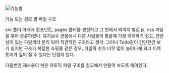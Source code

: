 

![기능별](https://user-images.githubusercontent.com/98306332/182503478-bd841810-6cbb-461c-93c4-a2135f68cabe.png)

기능 또는 경로 별 파일 구조

src 폴더 아래에 컴포넌트, pages 폴더를 생성하고 그 안에서 페이지 별로 js, css 파일을 묶어 분류하였다.
유지보수 관점에서 다른 사람들이 봤을때 가장 이해하기 쉽고, 연관성이 있는 파일끼리 분리 되어 직관적인 구조라고 생각.
그러나 Todo같이 간단한건 보기 쉽지만 구조가 복잡한 쇼핑몰 같은 경우, 파일의 수가 너무 많이 늘어나게 되고 디렉토리가 깊어 질 수 있다는 단점이 있다. 

다음번엔 재사용이 쉬운 아토믹 파일 구조를 참고해서 만들어 보도록 해야겠다.
